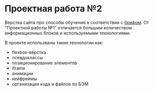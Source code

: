 # Проектная работа №2
Верстка сайта про способы обучения в соответствии с [брифом](https://code.s3.yandex.net/web-developer/project-1/sprint-2-brief.pdf).
От "Проектной работы №1" отличается большим количеством информационных блоков и используемыми технологиями.

В проекте использваны такие технологии как:
* flexbox-вёрстка
* псевдоклассы
* позиционирование элементов
* iframe
* анимации
* кейфреймы
* организация кода и файлов по БЭМ